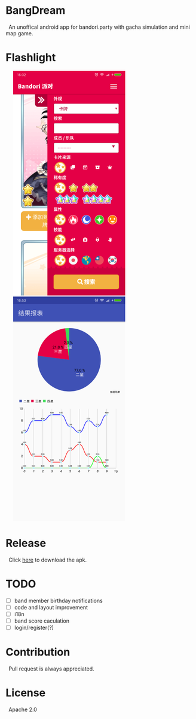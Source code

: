 # BangDream
&nbsp; An unoffical android app for bandori.party with gacha simulation and mini map game.

# Flashlight
<p float="left">
  <img src="art/Screenshot_001.png" width="300" hspace="20"/>
  <img src="art/Screenshot_003.png" width="300" hspace="20"/> 
</p>

# Release
&nbsp; Click [here](https://github.com/minatoyukina/BangDream/releases/download/0.9.5/BangDream-0.9.5.apk) to download the apk.

# TODO
* [ ] band member birthday notifications
* [ ] code and layout improvement
* [ ] i18n
* [ ] band score caculation
* [ ] login/register(?)

# Contribution
&nbsp; Pull request is always appreciated.

# License
&nbsp; Apache 2.0

